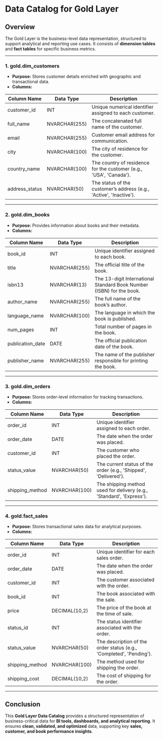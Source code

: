 # Data Catalog for Gold Layer

## Overview
The Gold Layer is the business-level data representation, structured to support analytical and reporting use cases. It consists of **dimension tables** and **fact tables** for specific business metrics.

---

### 1. **gold.dim_customers**
- **Purpose:** Stores customer details enriched with geographic and transactional data.
- **Columns:**

| Column Name      | Data Type     | Description                                                                                   |
|------------------|--------------|-----------------------------------------------------------------------------------------------|
| customer_id      | INT           | Unique numerical identifier assigned to each customer.                                        |
| full_name       | NVARCHAR(255) | The concatenated full name of the customer.                                                  |
| email           | NVARCHAR(255) | Customer email address for communication.                                                     |
| city           | NVARCHAR(100) | The city of residence for the customer.                                                       |
| country_name    | NVARCHAR(100) | The country of residence for the customer (e.g., 'USA', 'Canada').                           |
| address_status  | NVARCHAR(50)  | The status of the customer’s address (e.g., 'Active', 'Inactive').                           |

---

### 2. **gold.dim_books**
- **Purpose:** Provides information about books and their metadata.
- **Columns:**

| Column Name      | Data Type     | Description                                                                                   |
|------------------|--------------|-----------------------------------------------------------------------------------------------|
| book_id         | INT           | Unique identifier assigned to each book.                                                     |
| title           | NVARCHAR(255) | The official title of the book.                                                              |
| isbn13          | NVARCHAR(13)  | The 13-digit International Standard Book Number (ISBN) for the book.                        |
| author_name     | NVARCHAR(255) | The full name of the book’s author.                                                          |
| language_name   | NVARCHAR(100) | The language in which the book is published.                                                 |
| num_pages       | INT           | Total number of pages in the book.                                                           |
| publication_date | DATE         | The official publication date of the book.                                                   |
| publisher_name  | NVARCHAR(255) | The name of the publisher responsible for printing the book.                                 |

---

### 3. **gold.dim_orders**
- **Purpose:** Stores order-level information for tracking transactions.
- **Columns:**

| Column Name      | Data Type     | Description                                                                                   |
|------------------|--------------|-----------------------------------------------------------------------------------------------|
| order_id        | INT           | Unique identifier assigned to each order.                                                    |
| order_date      | DATE          | The date when the order was placed.                                                          |
| customer_id     | INT           | The customer who placed the order.                                                           |
| status_value    | NVARCHAR(50)  | The current status of the order (e.g., 'Shipped', 'Delivered').                              |
| shipping_method | NVARCHAR(100) | The shipping method used for delivery (e.g., 'Standard', 'Express').                        |

---

### 4. **gold.fact_sales**
- **Purpose:** Stores transactional sales data for analytical purposes.
- **Columns:**

| Column Name     | Data Type     | Description                                                                                   |
|-----------------|--------------|-----------------------------------------------------------------------------------------------|
| order_id       | INT           | Unique identifier for each sales order.                                                      |
| order_date     | DATE          | The date when the order was placed.                                                          |
| customer_id    | INT           | The customer associated with the order.                                                      |
| book_id        | INT           | The book associated with the sale.                                                           |
| price         | DECIMAL(10,2)  | The price of the book at the time of sale.                                                  |
| status_id      | INT           | The status identifier associated with the order.                                            |
| status_value   | NVARCHAR(50)  | The description of the order status (e.g., 'Completed', 'Pending').                         |
| shipping_method | NVARCHAR(100) | The method used for shipping the order.                                                     |
| shipping_cost  | DECIMAL(10,2)  | The cost of shipping for the order.                                                         |

---

## **Conclusion**
This **Gold Layer Data Catalog** provides a structured representation of business-critical data for **BI tools, dashboards, and analytical reporting**. It ensures **clean, validated, and optimized** data, supporting key **sales, customer, and book performance insights**.


